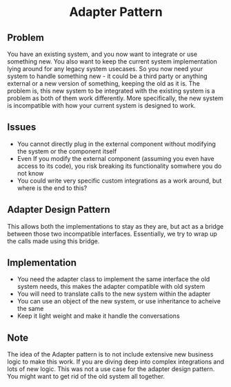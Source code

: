 <h1 align="center">Adapter Pattern</h1>

## Problem
You have an existing system, and you now want to integrate or use something new. You also want to keep the current system implementation lying around for any legacy system usecases.
So you now need your system to handle something new - it could be a third party or anything external or a new version of something, keeping the old as it is. The problem is, this new system to be integrated with the existing system is a problem as both of them work differently. More specifically, the new system is incompatible with how your current system is designed to work.

## Issues
- You cannot directly plug in the external component without modifying the system or the component itself
- Even If you modify the external component (assuming you even have access to its code), you risk breaking its functionality somwhere you do not know
- You could write very specific custom integrations as a work around, but where is the end to this?

## Adapter Design Pattern
This allows both the implementations to stay as they are, but act as a bridge between those two incompatible interfaces. Essentially, we try to wrap up the calls made using this bridge.

## Implementation
- You need the adapter class to implement the same interface the old system needs, this makes the adapter compatible with old system
- You will need to translate calls to the new system within the adapter
- You can use an object of the new system, or use inheritance to acheive the same
- Keep it light weight and make it handle the conversations

## Note
The idea of the Adapter pattern is to not include extensive new business logic to make this work. If you are diving deep into complex integrations and lots of new logic. This was not a use case for the adapter design pattern. You might want to get rid of the old system all together.


